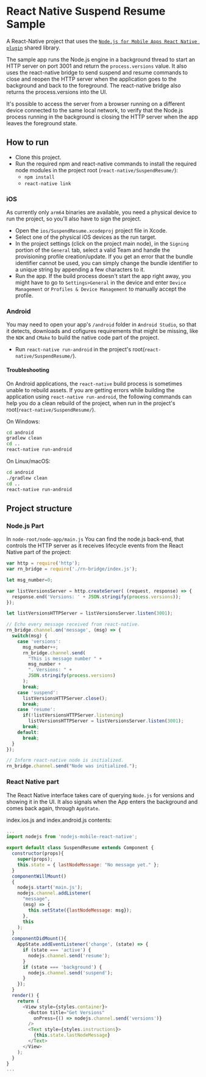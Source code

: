 # React Native Suspend Resume Sample

A React-Native project that uses the [`Node.js for Mobile Apps React Native plugin`]( https://github.com/janeasystems/nodejs-mobile-react-native) shared library.

The sample app runs the Node.js engine in a background thread to start an HTTP server on port 3001 and return the `process.versions` value. It also uses the react-native bridge to send suspend and resume commands to close and reopen the HTTP server when the application goes to the background and back to the foreground. The react-native bridge also returns the process.versions into the UI.

It's possible to access the server from a browser running on a different device connected to the same local network, to verify that the Node.js process running in the background is closing the HTTP server when the app leaves the foreground state.

## How to run
  - Clone this project.
  - Run the required npm and react-native commands to install the required node modules in the project root (`react-native/SuspendResume/`):
    - `npm install`
    - `react-native link`

### iOS

As currently only `arm64` binaries are available, you need a physical device to run the project, so you'll also have to sign the project.

 - Open the `ios/SuspendResume.xcodeproj` project file in Xcode.
 - Select one of the physical iOS devices as the run target.
 - In the project settings (click on the project main node), in the `Signing` portion of the `General` tab, select a valid Team and handle the provisioning profile creation/update. If you get an error that the bundle identifier cannot be used, you can simply change the bundle identifier to a unique string by appending a few characters to it.
 - Run the app. If the build process doesn't start the app right away, you might have to go to `Settings>General` in the device and enter `Device Management` or `Profiles & Device Management` to manually accept the profile.


### Android

You may need to open your app's `/android` folder in `Android Studio`, so that it detects, downloads and cofigures requirements that might be missing, like the `NDK` and `CMake` to build the native code part of the project.

- Run `react-native run-android` in the project's root(`react-native/SuspendResume/`).

#### Troubleshooting
On Android applications, the `react-native` build process is sometimes unable to rebuild assets.
If you are getting errors while building the application using `react-native run-android`, the following commands can help you do a clean rebuild of the project, when run in the project's root(`react-native/SuspendResume/`).

On Windows:
```sh
cd android
gradlew clean
cd ..
react-native run-android
```

On Linux/macOS:
```sh
cd android
./gradlew clean
cd ..
react-native run-android
```

## Project structure

### Node.js Part

In `node-root/node-app/main.js` You can find the node.js back-end, that controls the HTTP server as it receives lifecycle events from the React Native part of the project:

```js
var http = require('http');
var rn_bridge = require('./rn-bridge/index.js');

let msg_number=0;

var listVersionsServer = http.createServer( (request, response) => {
  response.end('Versions: ' + JSON.stringify(process.versions));
});

let listVersionsHTTPServer = listVersionsServer.listen(3001);

// Echo every message received from react-native.
rn_bridge.channel.on('message', (msg) => {
  switch(msg) {
    case 'versions':
      msg_number++;
      rn_bridge.channel.send(
        "This is message number " +
        msg_number +
        ". Versions: " +
        JSON.stringify(process.versions)
      );
      break;
    case 'suspend':
      listVersionsHTTPServer.close();
      break;
    case 'resume':
      if(!listVersionsHTTPServer.listening)
        listVersionsHTTPServer = listVersionsServer.listen(3001);
      break;
    default:
      break;
  }
});

// Inform react-native node is initialized.
rn_bridge.channel.send("Node was initialized.");
```

### React Native part

The React Native interface takes care of querying `Node.js` for versions and showing it in the UI. It also signals when the App enters the background and comes back again, through `AppState`.

index.ios.js and index.android.js contents:
```js
...
import nodejs from 'nodejs-mobile-react-native';

export default class SuspendResume extends Component {
  constructor(props){
    super(props);
    this.state = { lastNodeMessage: "No message yet." };
  }
  componentWillMount()
  {
    nodejs.start('main.js');
    nodejs.channel.addListener(
      "message",
      (msg) => {
        this.setState({lastNodeMessage: msg});
      },
      this 
    );
  }
  componentDidMount(){
    AppState.addEventListener('change', (state) => {
      if (state === 'active') {
        nodejs.channel.send('resume');
      }
      if (state === 'background') {
        nodejs.channel.send('suspend');
      }
    });
  }
  render() {
    return (
      <View style={styles.container}>
        <Button title="Get Versions"
          onPress={() => nodejs.channel.send('versions')}
        />
        <Text style={styles.instructions}>
          {this.state.lastNodeMessage}
        </Text>
      </View>
    );
  }
}
...
```


